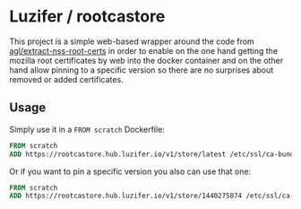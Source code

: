# Luzifer / rootcastore

This project is a simple web-based wrapper around the code from [agl/extract-nss-root-certs](https://github.com/agl/extract-nss-root-certs) in order to enable on the one hand getting the mozilla root certificates by web into the docker container and on the other hand allow pinning to a specific version so there are no surprises about removed or added certificates.

## Usage

Simply use it in a `FROM scratch` Dockerfile:

```Dockerfile
FROM scratch
ADD https://rootcastore.hub.luzifer.io/v1/store/latest /etc/ssl/ca-bundle.pem
```

Or if you want to pin a specific version you also can use that one:

```Dockerfile
FROM scratch
ADD https://rootcastore.hub.luzifer.io/v1/store/1440275874 /etc/ssl/ca-bundle.pem
```
